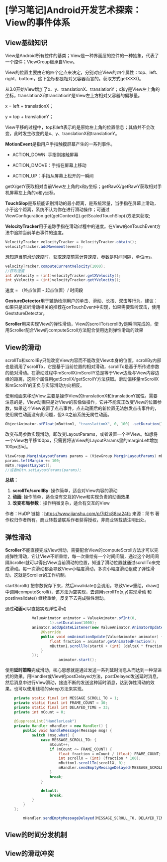# [学习笔记]Android开发艺术探索：View的事件体系

## View基础知识

View是Android所有控件的基类；View是一种界面层的控件的一种抽象，代表了一个控件；ViewGroup继承自View。

View的位置主要由它的四个定点来决定，分别对应View的四个属性：top、left、right、bottom，这下坐标都是相对父容器而言的。获取方式getXXX()。

从3.0开始View增加了x、y、translationX、translationY；x和y是View左上角的坐标，translationX和translationY是View左上方相对父容器的偏移量。

 x = left + translationX；

 y = top + translationY；

 View平移的过程中，top和left表示的是原始左上角的位置信息；其值并不会改变，此时发生改变的是x、y、translationX和translationY。

**MotionEvent**是指用户手指触摸屏幕产生的一系列事件。

- ACTION_DOWN: 手指刚接触屏幕

- ACTION_DMOVE：手指在屏幕上移动

- ACTION_UP：手指从屏幕上松开的一瞬间

getX/getY获取相对当前View左上角的x和y坐标；getRawX/getRawY获取相对手机屏幕左上角的x和y坐标。

**TouchSlop**是系统能识别滑动的最小距离，是系统常量，当手指在屏幕上滑动，小于这个距离，系统不认为你在进行滑动操作；可通过ViewConfiguration.get(getContext()).getScaledTouchSlop()方法来获取;

**VelocityTracker**用于追踪手指在滑动过程中的速度。在View的onTouchEvent方法中追踪当前单击事件的速度。

```java
VelocityTracker velocityTracker = VelocityTracker.obtain(); 
velocityTracker.addMovement(event); 
```

想知道当前滑动速度时，获取速度前需计算速度，参数是时间间隔，单位ms。

```java
velocityTracker.computeCurrentVelocity(1000);  
//获取速度
int xVelocity = (int)velocityTracker.getXVelocity(); 
int yVelocity = (int)velocityTracker.getYVelocity();
```

速度 = （终点位置 - 起点位置）/ 时间段

**GestureDetector**用于辅助检测用户的单击、滑动、长按、双击等行为。建议：如果只是监听滑动相关的推荐在onTouchEvent中实现，如果需要监听双击，使用GeststureDetector。

**Scroller**用来实现View的弹性滑动，View的scrollTo/scrollBy是瞬间完成的，使用Scroller配合View的computeScroll方法配合使用达到弹性滑动的效果

## View的滑动

scrollTo和scrollBy只能改变View内容而不能改变View本身的位置。scrollBy内部也是调用了scrollTo，它是基于当前位置的相对滑动，scrollTo是基于所传递参数的绝对滑动。在滑动过程中mScrollX/mScrollY总是等于View边缘与View内容边缘的距离，这两个属性用getScrollX/getScrollY方法获取。滑动偏移量mScrollX和mScrollY的正负与实际滑动方向相反。

使用动画来移动View,主要是操作View的translationX和translationY属性。需要注意的是，View动画只是对View的影像做操作，它并不能真正改变View的位置参数，如果这个View设置了点击事件，点击动画后的新位置无法触发点击事件的，使用属性动画没有此问题，但3.0之前系统无属性动画。

```java
ObjectAnimator.ofFloat(mButton1, "translationX", 0, 100) .setDuration(1000).start();
```

改变布局参数实现滑动，即改变LayoutParams，或者设置一个空View。如想将一个View右平移100px，只需要将该View的LayoutParams里的marginLeft增加100px即可。

```java
ViewGroup.MarginLayoutParams params = (ViewGroup.MarginLayoutParams) mBtn.getLayoutParams();
params.leftMargin += 100;
mBtn.requestLayout();
//或者mBtn.setLayoutParams(params);
```

**总结：**

1. **scrollTo/scrollBy**: 操作简单，适合对View内容的滑动
2. **动画**: 操作简单，适合没有交互的View和实现负责的动画效果
3. **改变布局参数**：操作稍微复杂，适合有交互的View



作者：HuDP
链接：https://www.jianshu.com/p/7d2c88ca24fc
来源：简书
著作权归作者所有。商业转载请联系作者获得授权，非商业转载请注明出处。



## 弹性滑动

**Scroller**不能直接完成View滑动，需要配合View的computeScroll方法才可以完成弹性滑动，它让View不断重绘，每一次重绘有一个时间间隔，通过这个时间间隔Scroller就可以得出View当前滑动的位置，知道了滑动位置就通过scrollTo来完成滑动。每一次滑动都会导致View小幅度滑动，多次小幅度滑动组成了弹性滑动，这就是Scroller的工作机制。 

startScroll() 把参数保存下来，然后invalidate()会调用，导致View重绘，draw()中调用computeScroll()，该方法为空实现，去调用scrollTo(x,y)实现滑动 和 postInvalidate() 继续重绘，反复下去完成弹性滑动。

通过**动画**可以直接实现弹性滑动

```java
            ValueAnimator animator = ValueAnimator.ofInt(0,
                    1).setDuration(1000);
            animator.addUpdateListener(new ValueAnimator.AnimatorUpdateListener() {
                @Override
                public void onAnimationUpdate(ValueAnimator animator) {
                    float fraction = animator.getAnimatedFraction();
                    mButton1.scrollTo(startX + (int) (deltaX * fraction), 0);
                }
            });
 						animator.start();
```



使用**延时策略**完成滑动，核心思想就是通过发送一系列延时消息从而达到一种渐进式的效果。用Handler或View的postDelayed方法，postDelayed发送延时消息，然后消息中进行View滑动，接连不断的发送这种延时消息，达到弹性滑动的效果。也可以使用线程的sleep方法来实现。

```java
    private static final int MESSAGE_SCROLL_TO = 1;
    private static final int FRAME_COUNT = 30;
    private static final int DELAYED_TIME = 33;
    private int mCount = 0;
    
    @SuppressLint("HandlerLeak")
    private Handler mHandler = new Handler() {
        public void handleMessage(Message msg) {
            switch (msg.what) {
                case MESSAGE_SCROLL_TO: {
                    mCount++;
                    if (mCount <= FRAME_COUNT) {
                        float fraction = mCount / (float) FRAME_COUNT;
                        int scrollX = (int) (fraction * 100);
                        mButton1.scrollTo(scrollX, 0);
                        mHandler.sendEmptyMessageDelayed(MESSAGE_SCROLL_TO, DELAYED_TIME);
                    }
                    break;
                }

                default:
                    break;
            }
        }
    };

		mHandler.sendEmptyMessageDelayed(MESSAGE_SCROLL_TO, DELAYED_TIME);

```

## View的时间分发机制





## View的滑动冲突

